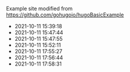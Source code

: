 Example site modified from https://github.com/gohugoio/hugoBasicExample
* 2021-10-11 15:39:18
* 2021-10-11 15:47:44
* 2021-10-11 15:47:55
* 2021-10-11 15:52:11
* 2021-10-11 17:55:27
* 2021-10-11 17:56:44
* 2021-10-11 17:58:31